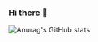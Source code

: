 ### Hi there 👋
![Anurag's GitHub stats](https://github-readme-stats.vercel.app/api?username=youjinforwho&show_icons=true&theme=radical)
<!--
**youjinforwho/youjinforwho** is a ✨ _special_ ✨ repository because its `README.md` (this file) appears on your GitHub profile.

Here are some ideas to get you started:

- 🔭 I’m currently working on ...
- 🌱 I’m currently learning ...
- 👯 I’m looking to collaborate on ...
- 🤔 I’m looking for help with ...
- 💬 Ask me about ...
- 📫 How to reach me: ...
- 😄 Pronouns: ...
- ⚡ Fun fact: ...
-->
